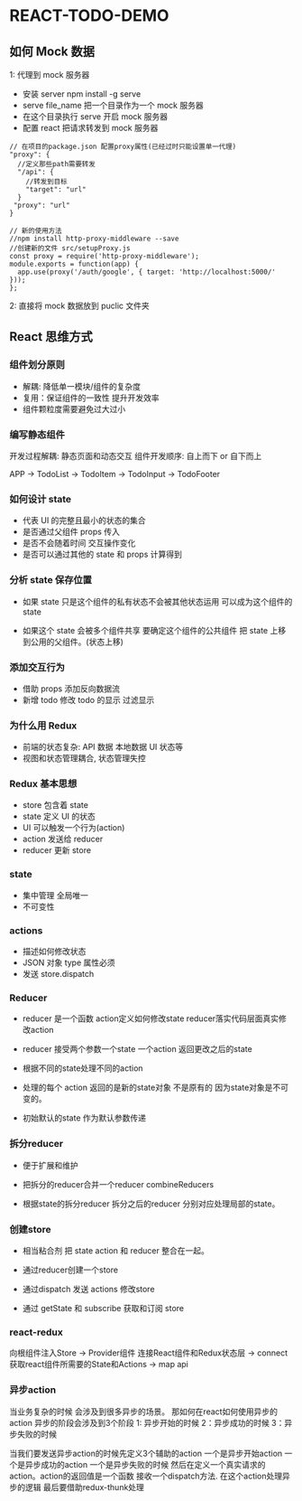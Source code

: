 # REACT-TODO-DEMO

## 如何 Mock 数据

1: 代理到 mock 服务器

- 安装 server npm install -g serve
- serve file_name 把一个目录作为一个 mock 服务器
- 在这个目录执行 serve 开启 mock 服务器
- 配置 react 把请求转发到 mock 服务器

```
// 在项目的package.json 配置proxy属性(已经过时只能设置单一代理)
"proxy": {
  //定义那些path需要转发
  "/api": {
    //转发到目标
    "target": "url"
  }
 "proxy": "url"
}

// 新的使用方法
//npm install http-proxy-middleware --save
//创建新的文件 src/setupProxy.js
const proxy = require('http-proxy-middleware');
module.exports = function(app) {
  app.use(proxy('/auth/google', { target: 'http://localhost:5000/' }));
};

```

2: 直接将 mock 数据放到 puclic 文件夹

## React 思维方式

### 组件划分原则

- 解耦: 降低单一模块/组件的复杂度
- 复用：保证组件的一致性 提升开发效率
- 组件颗粒度需要避免过大过小

### 编写静态组件

开发过程解耦: 静态页面和动态交互
组件开发顺序: 自上而下 or 自下而上

APP -> TodoList -> TodoItem -> TodoInput -> TodoFooter

### 如何设计 state

- 代表 UI 的完整且最小的状态的集合
- 是否通过父组件 props 传入
- 是否不会随着时间 交互操作变化
- 是否可以通过其他的 state 和 props 计算得到

### 分析 state 保存位置

- 如果 state 只是这个组件的私有状态不会被其他状态运用 可以成为这个组件的 state

- 如果这个 state 会被多个组件共享 要确定这个组件的公共组件
  把 state 上移到公用的父组件。(状态上移)

### 添加交互行为

- 借助 props 添加反向数据流
- 新增 todo 修改 todo 的显示 过滤显示

### 为什么用 Redux

- 前端的状态复杂: API 数据 本地数据 UI 状态等
- 视图和状态管理耦合, 状态管理失控

### Redux 基本思想

- store 包含着 state
- state 定义 UI 的状态
- UI 可以触发一个行为(action)
- action 发送给 reducer
- reducer 更新 store

### state

- 集中管理 全局唯一
- 不可变性

### actions

- 描述如何修改状态
- JSON 对象 type 属性必须
- 发送 store.dispatch

### Reducer
- reducer 是一个函数 action定义如何修改state reducer落实代码层面真实修改action
- reducer 接受两个参数一个state 一个action 返回更改之后的state

- 根据不同的state处理不同的action

- 处理的每个 action 返回的是新的state对象 不是原有的 因为state对象是不可变的。

- 初始默认的state 作为默认参数传递

### 拆分reducer

- 便于扩展和维护

- 把拆分的reducer合并一个reducer combineReducers

- 根据state的拆分reducer 拆分之后的reducer 分别对应处理局部的state。

### 创建store

- 相当粘合剂 把 state action 和 reducer 整合在一起。

- 通过reducer创建一个store

- 通过dispatch 发送 actions 修改store

- 通过 getState 和 subscribe 获取和订阅 store

### react-redux

向根组件注入Store -> Provider组件
连接React组件和Redux状态层 -> connect
获取react组件所需要的State和Actions -> map api

### 异步action

当业务复杂的时候 会涉及到很多异步的场景。 那如何在react如何使用异步的action
异步的阶段会涉及到3个阶段
1: 异步开始的时候
2：异步成功的时候
3：异步失败的时候

当我们要发送异步action的时候先定义3个辅助的action 一个是异步开始action 一个是异步成功的action 一个是异步失败的时候
然后在定义一个真实请求的action。action的返回值是一个函数 接收一个dispatch方法. 在这个action处理异步的逻辑
最后要借助redux-thunk处理

